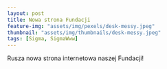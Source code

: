 ```yaml
---
layout: post
title: Nowa strona Fundacji
feature-img: "assets/img/pexels/desk-messy.jpeg"
thumbnail: "assets/img/thumbnails/desk-messy.jpeg"
tags: [Sigma, SigmaWww]
---
```

Rusza nowa strona internetowa naszej Fundacji!
